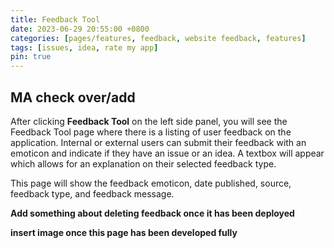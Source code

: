 ```yaml
---
title: Feedback Tool
date: 2023-06-29 20:55:00 +0800
categories: [pages/features, feedback, website feedback, features]
tags: [issues, idea, rate my app]
pin: true
---
```


## MA check over/add

After clicking **Feedback Tool** on the left side panel, you will see the Feedback Tool page where there is a listing of user feedback on the application. Internal or external users can submit their feedback with an emoticon and indicate if they have an issue or an idea. A textbox will appear which allows for an explanation on their selected feedback type.  

This page will show the feedback emoticon, date published, source, feedback type, and feedback message.   

**Add something about deleting feedback once it has been deployed**  

**insert image once this page has been developed fully**
